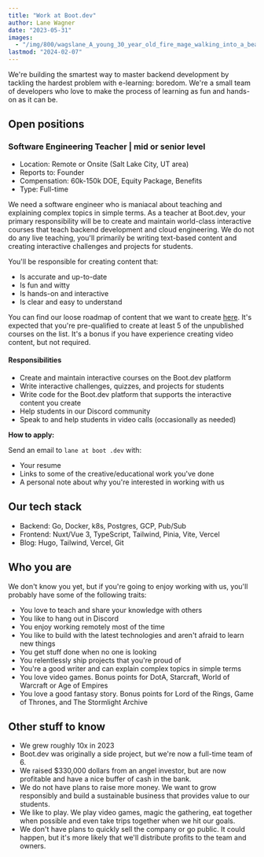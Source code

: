 ```yaml
---
title: "Work at Boot.dev"
author: Lane Wagner
date: "2023-05-31"
images:
  - "/img/800/wagslane_A_young_30_year_old_fire_mage_walking_into_a_beautiful_85f9ac70-080d-4515-8183-d7e649fa4690.png.webp"
lastmod: "2024-02-07"
---
```


We're building the smartest way to master backend development by tackling the hardest problem with e-learning: boredom.  We're a small team of developers who love to make the process of learning as fun and hands-on as it can be.

## Open positions

### Software Engineering Teacher | mid or senior level

* Location: Remote or Onsite (Salt Lake City, UT area)
* Reports to: Founder
* Compensation: 60k-150k DOE, Equity Package, Benefits
* Type: Full-time

We need a software engineer who is maniacal about teaching and explaining complex topics in simple terms. As a teacher at Boot.dev, your primary responsibility will be to create and maintain world-class interactive courses that teach backend development and cloud engineering. We do not do any live teaching, you'll primarily be writing text-based content and creating interactive challenges and projects for students.

You'll be responsible for creating content that:

* Is accurate and up-to-date
* Is fun and witty
* Is hands-on and interactive
* Is clear and easy to understand

You can find our loose roadmap of content that we want to create [here](https://github.com/bootdotdev/curriculum). It's expected that you're pre-qualified to create at least 5 of the unpublished courses on the list. It's a bonus if you have experience creating video content, but not required.

#### Responsibilities

* Create and maintain interactive courses on the Boot.dev platform
* Write interactive challenges, quizzes, and projects for students
* Write code for the Boot.dev platform that supports the interactive content you create
* Help students in our Discord community
* Speak to and help students in video calls (occasionally as needed)

**How to apply:**

Send an email to `lane at boot .dev` with:

* Your resume
* Links to some of the creative/educational work you've done
* A personal note about why you're interested in working with us

## Our tech stack

* Backend: Go, Docker, k8s, Postgres, GCP, Pub/Sub
* Frontend: Nuxt/Vue 3, TypeScript, Tailwind, Pinia, Vite, Vercel
* Blog: Hugo, Tailwind, Vercel, Git

## Who you are

We don't know you yet, but if you're going to enjoy working with us, you'll probably have some of the following traits:

* You love to teach and share your knowledge with others
* You like to hang out in Discord
* You enjoy working remotely most of the time
* You like to build with the latest technologies and aren't afraid to learn new things
* You get stuff done when no one is looking
* You relentlessly ship projects that you're proud of
* You're a good writer and can explain complex topics in simple terms
* You love video games. Bonus points for DotA, Starcraft, World of Warcraft or Age of Empires
* You love a good fantasy story. Bonus points for Lord of the Rings, Game of Thrones, and The Stormlight Archive

## Other stuff to know

* We grew roughly 10x in 2023
* Boot.dev was originally a side project, but we're now a full-time team of 6.
* We raised $330,000 dollars from an angel investor, but are now profitable and have a nice buffer of cash in the bank.
* We do not have plans to raise more money. We want to grow responsibly and build a sustainable business that provides value to our students.
* We like to play. We play video games, magic the gathering, eat together when possible and even take trips together when we hit our goals.
* We don't have plans to quickly sell the company or go public. It could happen, but it's more likely that we'll distribute profits to the team and owners.
